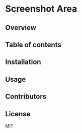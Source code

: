 # Screenshot Area

## Overview

## Table of contents

## Installation

## Usage

## Contributors

## License

MIT
